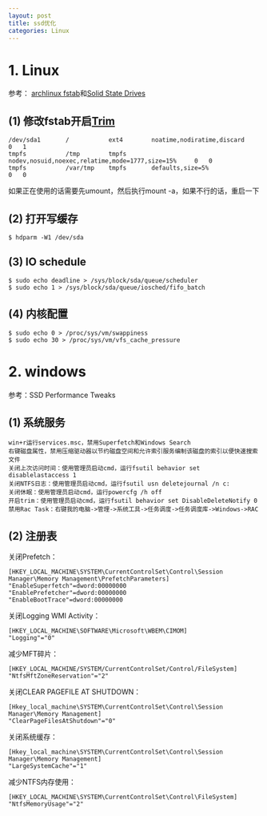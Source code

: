 ```yaml
---
layout: post
title: ssd优化
categories: Linux
---
```


<!--more-->

# 1. Linux

参考： [archlinux fstab](wiki.archlinux.org/index.php/Fstab#tmpfs)和[Solid State Drives](wiki.archlinux.org/index.php/Solid_State_Drives#SSD_Memory_Cell_Clearing)

## (1) 修改fstab开启[Trim](en.wikipedia.org/wiki/Trim_(computing))

    /dev/sda1       /           ext4        noatime,nodiratime,discard                          0   1
    tmpfs           /tmp        tmpfs       nodev,nosuid,noexec,relatime,mode=1777,size=15%     0   0
    tmpfs           /var/tmp    tmpfs       defaults,size=5%                                    0   0

如果正在使用的话需要先umount，然后执行mount -a，如果不行的话，重启一下

## (2) 打开写缓存

    $ hdparm -W1 /dev/sda

## (3) IO schedule

    $ sudo echo deadline > /sys/block/sda/queue/scheduler
    $ sudo echo 1 > /sys/block/sda/queue/iosched/fifo_batch

## (4) 内核配置

    $ sudo echo 0 > /proc/sys/vm/swappiness
    $ sudo echo 30 > /proc/sys/vm/vfs_cache_pressure

# 2. windows

参考：SSD Performance Tweaks

## (1) 系统服务

    win+r运行services.msc，禁用Superfetch和Windows Search
    右键磁盘属性，禁用压缩驱动器以节约磁盘空间和允许索引服务编制该磁盘的索引以便快速搜索文件
    关闭上次访问时间：使用管理员启动cmd，运行fsutil behavior set disablelastaccess 1
    关闭NTFS日志：使用管理员启动cmd，运行fsutil usn deletejournal /n c:
    关闭休眠：使用管理员启动cmd，运行powercfg /h off
    开启trim：使用管理员启动cmd，运行fsutil behavior set DisableDeleteNotify 0
    禁用Rac Task：右键我的电脑->管理->系统工具->任务调度->任务调度库->Windows->RAC

## (2) 注册表

关闭Prefetch：

    [HKEY_LOCAL_MACHINE\SYSTEM\CurrentControlSet\Control\Session Manager\Memory Management\PrefetchParameters]
    "EnableSuperfetch"=dword:00000000
    "EnablePrefetcher"=dword:00000000
    "EnableBootTrace"=dword:00000000

关闭Logging WMI Activity：

    [HKEY_LOCAL_MACHINE\SOFTWARE\Microsoft\WBEM\CIMOM]
    "Logging"="0"

减少MFT碎片：

    [HKEY_LOCAL_MACHINE/SYSTEM/CurrentControlSet/Control/FileSystem]
    "NtfsMftZoneReservation"="2"

关闭CLEAR PAGEFILE AT SHUTDOWN：

    [Hkey_local_machine\SYSTEM\CurrentControlSet\Control\Session Manager\Memory Management]
    "ClearPageFilesAtShutdown"="0"

关闭系统缓存：

    [Hkey_local_machine\SYSTEM\CurrentControlSet\Control\Session Manager\Memory Management]
    "LargeSystemCache"="1"

减少NTFS内存使用：

    [HKEY_LOCAL_MACHINE\SYSTEM\CurrentControlSet\Control\FileSystem]
    "NtfsMemoryUsage"="2"

